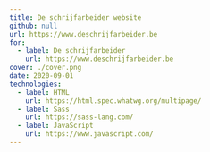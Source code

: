```yaml
---
title: De schrijfarbeider website
github: null
url: https://www.deschrijfarbeider.be
for:
  - label: De schrijfarbeider
    url: https://www.deschrijfarbeider.be
cover: ./cover.png
date: 2020-09-01
technologies:
  - label: HTML
    url: https://html.spec.whatwg.org/multipage/
  - label: Sass
    url: https://sass-lang.com/
  - label: JavaScript
    url: https://www.javascript.com/
---
```

